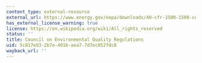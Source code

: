 ```yaml
---
content_type: external-resource
external_url: https://www.energy.gov/nepa/downloads/40-cfr-1500-1508-ceq-regulations-implementing-procedural-provisions-nepa-ceq-1978
has_external_license_warning: true
license: https://en.wikipedia.org/wiki/All_rights_reserved
status: ''
title: Council on Environmental Quality Regulations
uid: 5c817e93-2b7e-401b-aea7-7d7ec052fdc8
wayback_url: ''
---
```

